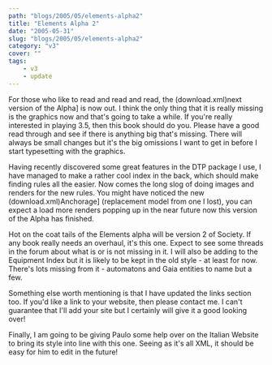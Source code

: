 ```yaml
---
path: "blogs/2005/05/elements-alpha2"
title: "Elements Alpha 2"
date: "2005-05-31"
slug: "blogs/2005/05/elements-alpha2"
category: "v3"
cover: ""
tags:
    - v3
    - update
---
```

For those who like to read and read and read, the (download.xml)next version of the Alpha] is now out. I think the only thing that it is really missing is the graphics now and that's going to take a while. If you're really interested in playing 3.5, then this book should do you. Please have a good read through and see if there is anything big that's missing. There will always be small changes but it's the big omissions I want to get in before I start typesetting with the graphics.

Having recently discovered some great features in the DTP package I use, I have managed to make a rather cool index in the back, which should make finding rules all the easier. Now comes the long slog of doing images and renders for the new rules. You might have noticed the new (download.xml)Anchorage] (replacement model from one I lost), you can expect a load more renders popping up in the near future now this version of the Alpha has finished.

Hot on the coat tails of the Elements alpha will be version 2 of Society. If any book really needs an overhaul, it's this one. Expect to see some threads in the forum about what is or is not missing in it. I will also be adding to the Equipment Index but it is likely to be kept in the old style - at least for now. There's lots missing from it - automatons and Gaia entities to name but a few.

Something else worth mentioning is that I have updated the links section too. If you'd like a link to your website, then please contact me. I can't guarantee that I'll add your site but I certainly will give it a good looking over!

Finally, I am going to be giving Paulo some help over on the Italian Website to bring its style into line with this one. Seeing as it's all XML, it should be easy for him to edit in the future!